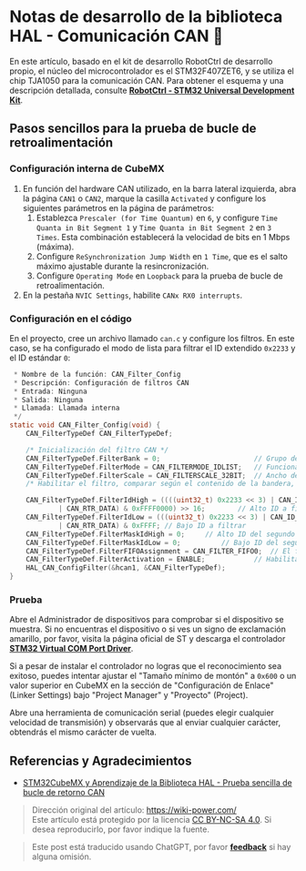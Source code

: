 # Notas de desarrollo de la biblioteca HAL - Comunicación CAN 🚧

En este artículo, basado en el kit de desarrollo RobotCtrl de desarrollo propio, el núcleo del microcontrolador es el STM32F407ZET6, y se utiliza el chip TJA1050 para la comunicación CAN. Para obtener el esquema y una descripción detallada, consulte [**RobotCtrl - STM32 Universal Development Kit**](https://wiki-power.com/es/RobotCtrl-STM32%E9%80%9A%E7%94%A8%E5%BC%80%E5%8F%91%E5%A5%97%E4%BB%B6).

## Pasos sencillos para la prueba de bucle de retroalimentación

### Configuración interna de CubeMX

1. En función del hardware CAN utilizado, en la barra lateral izquierda, abra la página `CAN1` o `CAN2`, marque la casilla `Activated` y configure los siguientes parámetros en la página de parámetros:
   1. Establezca `Prescaler (for Time Quantum)` en `6`, y configure `Time Quanta in Bit Segment 1` y `Time Quanta in Bit Segment 2` en `3 Times`. Esta combinación establecerá la velocidad de bits en 1 Mbps (máxima).
   2. Configure `ReSynchronization Jump Width` en `1 Time`, que es el salto máximo ajustable durante la resincronización.
   3. Configure `Operating Mode` en `Loopback` para la prueba de bucle de retroalimentación.
2. En la pestaña `NVIC Settings`, habilite `CANx RX0 interrupts`.

### Configuración en el código

En el proyecto, cree un archivo llamado `can.c` y configure los filtros. En este caso, se ha configurado el modo de lista para filtrar el ID extendido `0x2233` y el ID estándar `0`:

```c title="can.c"/*
 * Nombre de la función: CAN_Filter_Config
 * Descripción: Configuración de filtros CAN
 * Entrada: Ninguna
 * Salida: Ninguna
 * Llamada: Llamada interna
 */
static void CAN_Filter_Config(void) {
	CAN_FilterTypeDef CAN_FilterTypeDef;

	/* Inicialización del filtro CAN */
	CAN_FilterTypeDef.FilterBank = 0;						// Grupo de filtro 0
	CAN_FilterTypeDef.FilterMode = CAN_FILTERMODE_IDLIST;	// Funcionamiento en modo de lista
	CAN_FilterTypeDef.FilterScale = CAN_FILTERSCALE_32BIT;	// Ancho de bits del filtro de 32 bits individual.
	/* Habilitar el filtro, comparar según el contenido de la bandera, deseche si el ID extendido no coincide, de lo contrario, almacene en FIFO0. */

	CAN_FilterTypeDef.FilterIdHigh = ((((uint32_t) 0x2233 << 3) | CAN_ID_EXT
			| CAN_RTR_DATA) & 0xFFFF0000) >> 16;		// Alto ID a filtrar
	CAN_FilterTypeDef.FilterIdLow = (((uint32_t) 0x2233 << 3) | CAN_ID_EXT
			| CAN_RTR_DATA) & 0xFFFF; // Bajo ID a filtrar
	CAN_FilterTypeDef.FilterMaskIdHigh = 0;		// Alto ID del segundo
	CAN_FilterTypeDef.FilterMaskIdLow = 0;			// Bajo ID del segundo
	CAN_FilterTypeDef.FilterFIFOAssignment = CAN_FILTER_FIFO0;	// El filtro se asocia con FIFO0
	CAN_FilterTypeDef.FilterActivation = ENABLE;			// Habilitar el filtro
	HAL_CAN_ConfigFilter(&hcan1, &CAN_FilterTypeDef);
}
```

### Prueba

Abre el Administrador de dispositivos para comprobar si el dispositivo se muestra. Si no encuentras el dispositivo o si ves un signo de exclamación amarillo, por favor, visita la página oficial de ST y descarga el controlador [**STM32 Virtual COM Port Driver**](https://www.st.com/content/st_com/en/products/development-tools/software-development-tools/stm32-software-development-tools/stm32-utilities/stsw-stm32102.html).

Si a pesar de instalar el controlador no logras que el reconocimiento sea exitoso, puedes intentar ajustar el "Tamaño mínimo de montón" a `0x600` o un valor superior en CubeMX en la sección de "Configuración de Enlace" (Linker Settings) bajo "Project Manager" y "Proyecto" (Project).

Abre una herramienta de comunicación serial (puedes elegir cualquier velocidad de transmisión) y observarás que al enviar cualquier carácter, obtendrás el mismo carácter de vuelta.

## Referencias y Agradecimientos

- [STM32CubeMX y Aprendizaje de la Biblioteca HAL - Prueba sencilla de bucle de retorno CAN](https://blog.csdn.net/weixin_45209978/article/details/119850600)

> Dirección original del artículo: <https://wiki-power.com/>  
> Este artículo está protegido por la licencia [CC BY-NC-SA 4.0](https://creativecommons.org/licenses/by/4.0/deed.zh). Si desea reproducirlo, por favor indique la fuente.

> Este post está traducido usando ChatGPT, por favor [**feedback**](https://github.com/linyuxuanlin/Wiki_MkDocs/issues/new) si hay alguna omisión.